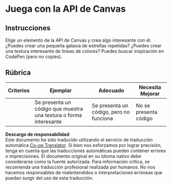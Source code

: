 <!--
CO_OP_TRANSLATOR_METADATA:
{
  "original_hash": "ca1cf78a4c60df77ab32a154ec024d7f",
  "translation_date": "2025-08-24T12:35:28+00:00",
  "source_file": "6-space-game/2-drawing-to-canvas/assignment.md",
  "language_code": "es"
}
-->
# Juega con la API de Canvas

## Instrucciones

Elige un elemento de la API de Canvas y crea algo interesante con él. ¿Puedes crear una pequeña galaxia de estrellas repetidas? ¿Puedes crear una textura interesante de líneas de colores? Puedes buscar inspiración en CodePen (pero no copies).

## Rúbrica

| Criterios | Ejemplar                                                 | Adecuado                            | Necesita Mejorar      |
| --------- | --------------------------------------------------------- | ----------------------------------- | --------------------- |
|           | Se presenta un código que muestra una textura o forma interesante | Se presenta un código, pero no funciona | No se presenta código |

**Descargo de responsabilidad**:  
Este documento ha sido traducido utilizando el servicio de traducción automática [Co-op Translator](https://github.com/Azure/co-op-translator). Si bien nos esforzamos por lograr precisión, tenga en cuenta que las traducciones automáticas pueden contener errores o imprecisiones. El documento original en su idioma nativo debe considerarse como la fuente autorizada. Para información crítica, se recomienda una traducción profesional realizada por humanos. No nos hacemos responsables de malentendidos o interpretaciones erróneas que puedan surgir del uso de esta traducción.